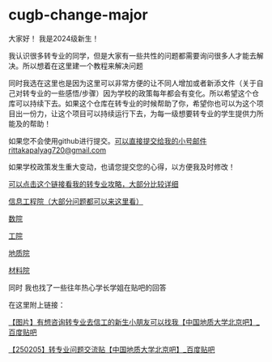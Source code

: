 # cugb-change-major

大家好！ 我是2024级新生！

我认识很多转专业的同学，但是大家有一些共性的问题都需要询问很多人才能去解决。所以想着在这里建一个教程来解决问题

同时我选在这里也是因为这里可以非常方便的让不同人增加或者新添文件（关于自己对转专业的一些感悟/步骤）因为学校的政策每年都会有变化。所以希望这个仓库可以持续下去。如果这个仓库在转专业的时候帮助了你，希望你也可以为这个项目出一份力，让这个项目可以持续运行下去，为每一级想要转专业的学生提供力所能及的帮助！

如果您不会使用github进行提交。可以直接提交给我的小号邮件rittakapalyag720@gmail.com

如果学校政策发生重大变动，也请您提交您的心得，以方便我及时修改！

 [可以点击这个链接看我的转专业攻略，大部分比较详细](以我转信息工程的人工智能专业为例子（大部分问题可以来这里看）.md) 

 [信息工程院（大部分问题都可以来这里看）](信息工程院（大部分问题都可以来这里看）) 

 [数院](数院) 

 [工院](工院) 

 [地质院](地质院) 

 [材料院](材料院) 

同时 我也找了一些往年热心学长学姐在贴吧的回答 

在这里附上链接：

[【图片】有想咨询转专业去信工的新生小朋友可以找我【中国地质大学北京吧】_百度贴吧](https://tieba.baidu.com/p/7929591104?pid=144790641196&cid=0#144790641196)

[【250205】转专业问题交流贴【中国地质大学北京吧】_百度贴吧](https://tieba.baidu.com/p/9470055616?pid=151636201093&cid=0#151636201093)



